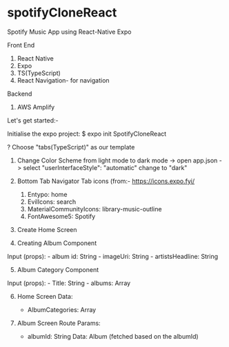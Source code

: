 # spotifyCloneReact
Spotify Music App using React-Native Expo


Front End 
1. React Native
2. Expo
3. TS(TypeScript)
4. React Navigation- for navigation

Backend
1. AWS Amplify

Let's get started:-

Initialise the expo project:
$ expo init SpotifyCloneReact

? Choose "tabs(TypeScript)" as our template

1. Change Color Scheme from light mode to dark mode
-> open app.json
-> select "userInterfaceStyle": "automatic" change to "dark"

2. Bottom Tab Navigator 
  Tab icons (from:- https://icons.expo.fyi/
    1. Entypo: home
    2. EvilIcons: search
    3. MaterialCommunityIcons: library-music-outline
    4. FontAwesome5: Spotify

3. Create Home Screen

4. Creating Album Component
  
  Input (props):
    - album id: String
    - imageUri: String
    - artistsHeadline: String

5. Album Category Component
  
  Input (props):
    - Title: String
    - albums: Array
    
6. Home Screen
    Data:
      - AlbumCategories: Array
      
7. Album Screen
  Route Params:
    - albumId: String
  Data:
    Album (fetched based on the albumId)
